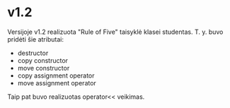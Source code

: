 # v1.2

Versijoje v1.2 realizuota "Rule of Five" taisyklė klasei studentas. T. y. buvo pridėti šie atributai:
- destructor
- copy constructor 
- move constructor
- copy assignment operator
- move assignment operator

Taip pat buvo realizuotas operator<< veikimas.

